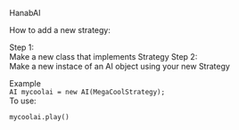HanabAI



How to add a new strategy:

Step 1:  
Make a new class that implements Strategy 
Step 2:  
Make a new instace of an AI object using your new Strategy  
  
Example  
`AI mycoolai = new AI(MegaCoolStrategy);`  
To use:  

`mycoolai.play()`
